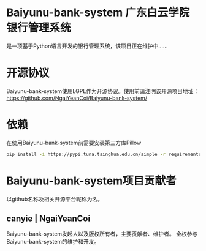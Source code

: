 # Baiyunu-bank-system 广东白云学院银行管理系统
是一项基于Python语言开发的银行管理系统，该项目正在维护中……
# 开源协议
Baiyunu-bank-system使用LGPL作为开源协议。使用前请注明该开源项目地址：https://github.com/NgaiYeanCoi/Baiyunu-bank-system/
# 依赖
在使用Baiyunu-bank-system前需要安装第三方库Pillow

```bash
pip install -i https://pypi.tuna.tsinghua.edu.cn/simple -r requirements.txt
```

# Baiyunu-bank-system项目贡献者
以github名称及相关开源平台昵称为名。
## canyie | NgaiYeanCoi
Baiyunu-bank-system发起人以及版权所有者，主要贡献者、维护者。
全权参与Baiyunu-bank-system的维护和开发。
